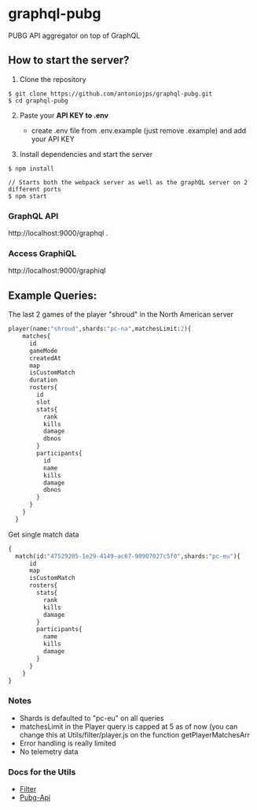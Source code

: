 # graphql-pubg
PUBG API aggregator on top of GraphQL

## How to start the server?

1. Clone the repository
```
$ git clone https://github.com/antoniojps/graphql-pubg.git
$ cd graphql-pubg
```
2. Paste your **API KEY to .env**

	- create .env file from .env.example (just remove .example) and add your API KEY
3. Install dependencies and start the server

```
$ npm install

// Starts both the webpack server as well as the graphQL server on 2 different ports
$ npm start
```

### GraphQL API
http://localhost:9000/graphql
.

### Access GraphiQL
http://localhost:9000/graphiql

## Example Queries:
The last 2 games of the player "shroud" in the North American server

```graphql
player(name:"shroud",shards:"pc-na",matchesLimit:2){
    matches{
      id
      gameMode
      createdAt
      map
      isCustomMatch
      duration
      rosters{
        id
        slot
        stats{
          rank
          kills
          damage
          dbnos
        }
        participants{
          id
          name
          kills
          damage
          dbnos
        }
      }
    }
  }
```

Get single match data

```graphql
{
  match(id:"47529205-1e29-4149-ac67-90907027c5f0",shards:"pc-eu"){
      id
      map
      isCustomMatch
      rosters{
        stats{
          rank
          kills
          damage
        }
        participants{
          name
          kills
          damage
        }
      }
    }
}
```

### Notes

- Shards is defaulted to "pc-eu" on all queries
- matchesLimit in the Player query is capped at 5 as of now (you can change this at Utils/filter/player.js on the function getPlayerMatchesArr
- Error handling is really limited
- No telemetry data

### Docs for the Utils
- [Filter](./docs/utils_filter.md)
- [Pubg-Api](./docs/utils_pubg-api.md)
